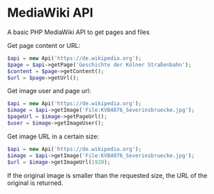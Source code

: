 # MediaWiki API

A basic PHP MediaWiki API to get pages and files

Get page content or URL:
```php
$api = new Api('https://de.wikipedia.org');
$page = $api->getPage('Geschichte der Kölner Straßenbahn');
$content = $page->getContent();
$url = $page->getUrl();
```

Get image user and page url:
```php
$api = new Api('https://de.wikipedia.org');
$image = $api->getImage('File:KVB4076_Severinsbruecke.jpg');
$pageUrl = $image->getPageUrl();
$user = $image->getImageUser();
```

Get image URL in a certain size:
```php
$api = new Api('https://de.wikipedia.org');
$image = $api->getImage('File:KVB4076_Severinsbruecke.jpg');
$url = $image->getImageUrl(1920);
```
If the original image is smaller than the requested size, the URL of the original is returned.